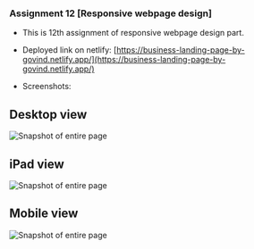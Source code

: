 ### Assignment 12 [Responsive webpage design]

- This is 12th assignment of responsive webpage design part.
- Deployed link on netlify:
  [https://business-landing-page-by-govind.netlify.app/](https://business-landing-page-by-govind.netlify.app/)
  
 - Screenshots:
    
 ## Desktop view
    
   ![Snapshot of entire page](https://github.com/govind-magar-999/webpage-assignment-12/blob/main/fullpage-desktop.png)

 ## iPad view
    
   ![Snapshot of entire page](https://github.com/govind-magar-999/webpage-assignment-12/blob/main/full-page-ipad.png)
   
 ## Mobile view
    
   ![Snapshot of entire page](https://github.com/govind-magar-999/webpage-assignment-12/blob/main/full-page-mobile.png)
